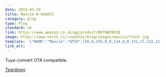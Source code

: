 ```yaml
---
date: 2019-03-29
title: Maxcio W-UK007S
category: plug
type: Plug
standard: uk
link: https://www.amazon.co.uk/gp/product/B07BWFB55Q
image: https://www.earth.li/~noodles/blog/images/maxcio/front.jpg
template: '{"NAME":"Maxcio","GPIO":[56,0,255,0,0,134,0,0,131,17,132,21,0],"FLAG":0,"BASE":45}' 
link_alt: 
---
```


Tuya-convert OTA compatible.

[Teardown](https://www.earth.li/~noodles/blog/2018/12/power-monitoring.html)






